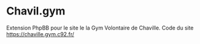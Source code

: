 # Chavil.gym
Extension PhpBB pour le site le la Gym Volontaire de Chaville.
Code du site https://chaville.gym.c92.fr/